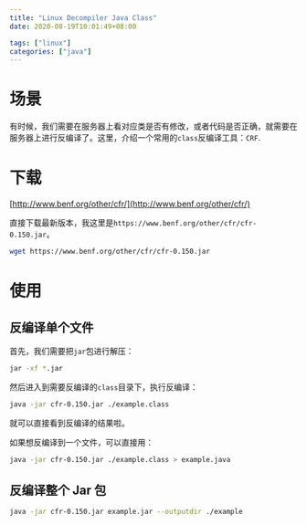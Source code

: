 ```yaml
---
title: "Linux Decompiler Java Class"
date: 2020-08-19T10:01:49+08:00

tags: ["linux"]
categories: ["java"]
---
```


# 场景

有时候，我们需要在服务器上看对应类是否有修改，或者代码是否正确，就需要在服务器上进行反编译了。这里，介绍一个常用的``class``反编译工具：``CRF``.

# 下载

[http://www.benf.org/other/cfr/](http://www.benf.org/other/cfr/)

直接下载最新版本，我这里是``https://www.benf.org/other/cfr/cfr-0.150.jar``。

```bash
wget https://www.benf.org/other/cfr/cfr-0.150.jar
```

# 使用

## 反编译单个文件

首先，我们需要把``jar``包进行解压：

```bash
jar -xf *.jar
```

然后进入到需要反编译的``class``目录下，执行反编译：

```bash
java -jar cfr-0.150.jar ./example.class
```

就可以直接看到反编译的结果啦。

如果想反编译到一个文件，可以直接用：

```bash
java -jar cfr-0.150.jar ./example.class > example.java
```

## 反编译整个 Jar 包

```bash
java -jar cfr-0.150.jar example.jar --outputdir ./example
```

